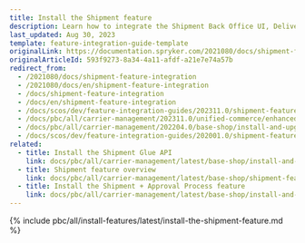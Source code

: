 ```yaml
---
title: Install the Shipment feature
description: Learn how to integrate the Shipment Back Office UI, Delivery method per store and Shipment data import functionalities in your project.
last_updated: Aug 30, 2023
template: feature-integration-guide-template
originalLink: https://documentation.spryker.com/2021080/docs/shipment-feature-integration
originalArticleId: 593f9273-8a34-4a11-afdf-a21e7e74a57b
redirect_from:
  - /2021080/docs/shipment-feature-integration
  - /2021080/docs/en/shipment-feature-integration
  - /docs/shipment-feature-integration
  - /docs/en/shipment-feature-integration
  - /docs/scos/dev/feature-integration-guides/202311.0/shipment-feature-integration.html
  - /docs/pbc/all/carrier-management/202311.0/unified-commerce/enhanced-click-and-collect/install-and-upgrade/install-the-shipment-feature.html  
  - /docs/pbc/all/carrier-management/202204.0/base-shop/install-and-upgrade/install-features/install-the-shipment-feature.html
  - /docs/scos/dev/feature-integration-guides/202001.0/shipment-feature-integration.html
related:
  - title: Install the Shipment Glue API
    link: docs/pbc/all/carrier-management/latest/base-shop/install-and-upgrade/install-features/install-the-shipment-feature.html
  - title: Shipment feature overview
    link: docs/pbc/all/carrier-management/latest/base-shop/shipment-feature-overview.html
  - title: Install the Shipment + Approval Process feature
    link: docs/pbc/all/carrier-management/latest/base-shop/install-and-upgrade/install-features/install-the-shipment-approval-process-feature.html
---
```


{% include pbc/all/install-features/latest/install-the-shipment-feature.md %} <!-- To edit, see /_includes/pbc/all/install-features/202311.0/install-the-shipment-feature.md -->
